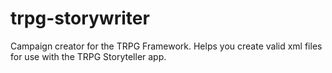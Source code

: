 # trpg-storywriter
Campaign creator for the TRPG Framework. Helps you create valid xml files for use with the TRPG Storyteller app.
